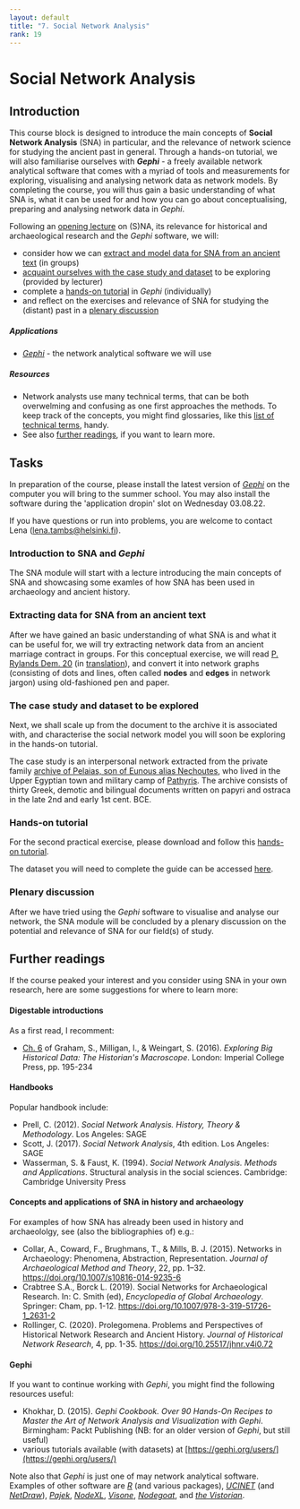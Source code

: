 ```yaml
---
layout: default
title: "7. Social Network Analysis"
rank: 19
---
```


# Social Network Analysis

## Introduction
This course block is designed to introduce the main concepts of **Social Network Analysis** (SNA) in particular, and the relevance of network science for studying the ancient past in general. Through a hands-on tutorial, we will also familiarise ourselves with **_Gephi_** - a freely available network analytical software that comes with a myriad of tools and measurements for exploring, visualising and analysing network data as network models. By completing the course, you will thus gain a basic understanding of what SNA is, what it can be used for and how you can go about conceptualising, preparing and analysing network data in _Gephi_.

Following an [opening lecture](#task1) on (S)NA, its relevance for historical and archaeological research and the _Gephi_ software, we will:
* consider how we can [extract and model data for SNA from an ancient text](#task2) (in groups)
* [acquaint ourselves with the case study and dataset](#task3) to be exploring (provided by lecturer)
* complete a [hands-on tutorial](#task4) in _Gephi_ (individually)
* and reflect on the exercises and relevance of SNA for studying the (distant) past in a [plenary discussion](#task5)

##### Applications
* [_Gephi_](https://gephi.org/) - the network analytical software we will use

##### Resources
* Network analysts use many technical terms, that can be both overwelming and confusing as one first approaches the methods. To keep track of the concepts, you might find glossaries, like this [list of technical terms](./_files/Tambs_na_glossary.pdf), handy.
* See also [further readings](#furtherreadings), if you want to learn more.

## Tasks
In preparation of the course, please install the latest version of [_Gephi_](https://gephi.org/) on the computer you will bring to the summer school. You may also install the software during the 'application dropin' slot on Wednesday 03.08.22.

If you have questions or run into problems, you are welcome to contact Lena (lena.tambs@helsinki.fi).

### <a id="task1">Introduction to SNA and _Gephi_</a>
The SNA module will start with a lecture introducing the main concepts of SNA and showcasing some examles of how SNA has been used in archaeology and ancient history.

### <a id="task2">Extracting data for SNA from an ancient text</a>
After we have gained an basic understanding of what SNA is and what it can be useful for, we will try extracting network data from an ancient marriage contract in groups. For this conceptual exercise, we will read [P. Rylands Dem. 20](https://www.trismegistos.org/text/135) (in [translation](./_files/Tambs_daa_sna_tm_135.pdf)), and convert it into network graphs (consisting of dots and lines, often called **nodes** and **edges** in network jargon) using old-fashioned pen and paper.

### <a id="task3">The case study and dataset to be explored</a>
Next, we shall scale up from the document to the archive it is associated with, and characterise the social network model you will soon be exploring in the hands-on tutorial.

The case study is an interpersonal network extracted from the private family [archive of Pelaias, son of Eunous alias Nechoutes](https://www.trismegistos.org/arch/detail.php?arch_id=180), who lived in the Upper Egyptian town and military camp of [Pathyris](https://www.trismegistos.org/place/1628). The archive consists of thirty Greek, demotic and bilingual documents written on papyri and ostraca in the late 2nd and early 1st cent. BCE.

### <a id="task4">Hands-on tutorial</a>
For the second practical exercise, please download and follow this [hands-on tutorial](./_files/Tambs_daa_sna_tutorial.pdf).

The dataset you will need to complete the guide can be accessed [here](./_files/Tambs_daa_network.gexf).

### <a id="task5">Plenary discussion</a>
After we have tried using the _Gephi_ software to visualise and analyse our network, the SNA module will be concluded by a plenary discussion on the potential and relevance of SNA for our field(s) of study.

## <a id="furtherreadings">Further readings</a>

If the course peaked your interest and you consider using SNA in your own research, here are some suggestions for where to learn more:

#### Digestable introductions
As a first read, I recomment:
*  [Ch. 6](./_files/Graham_et_al_2016.pdf) of Graham, S., Milligan, I., & Weingart, S. (2016). _Exploring Big Historical Data: The Historian's Macroscope_. London: Imperial College Press, pp. 195-234

#### Handbooks
Popular handbook include:
*   Prell, C. (2012). _Social Network Analysis. History, Theory & Methodology_. Los Angeles: SAGE
*   Scott, J. (2017). _Social Network Analysis_, 4th edition. Los Angeles: SAGE
*   Wasserman, S. & Faust, K. (1994). _Social Network Analysis. Methods and Applications_. Structural analysis in the social sciences. Cambridge: Cambridge University Press


#### Concepts and applications of SNA in history and archaeology
For examples of how SNA has already been used in history and archaeololgy, see (also the bibliographies of) e.g.:
* Collar, A., Coward, F., Brughmans, T., & Mills, B. J. (2015). Networks in Archaeology: Phenomena, Abstraction, Representation. _Journal of Archaeological Method and Theory_, 22, pp. 1–32. https://doi.org/10.1007/s10816-014-9235-6
* Crabtree S.A., Borck L. (2019). Social Networks for Archaeological Research. In: C. Smith (ed), _Encyclopedia of Global Archaeology_. Springer: Cham, pp. 1-12. https://doi.org/10.1007/978-3-319-51726-1_2631-2
* Rollinger, C. (2020). Prolegomena. Problems and Perspectives of Historical Network Research and Ancient History. _Journal of Historical Network Research_, 4, pp. 1-35. https://doi.org/10.25517/jhnr.v4i0.72

#### Gephi
If you want to continue working with _Gephi_, you might find the following resources useful:
* Khokhar, D. (2015). _Gephi Cookbook. Over 90 Hands-On Recipes to Master the Art of Network Analysis and Visualization with Gephi_. Birmingham: Packt Publishing (NB: for an older version of _Gephi_, but still useful)
* various tutorials available (with datasets) at [https://gephi.org/users/](https://gephi.org/users/)

Note also that _Gephi_ is just one of may network analytical software. Examples of other software are [_R_](https://www.r-project.org/) (and various packages), [_UCINET_](https://sites.google.com/site/ucinetsoftware/home) (and [_NetDraw_](https://sites.google.com/site/netdrawsoftware/)), [_Pajek_](http://mrvar.fdv.uni-lj.si/pajek/), [_NodeXL_](https://nodexl.com/), [_Visone_](https://visone.ethz.ch/), [_Nodegoat_](https://nodegoat.net/), and [_the Vistorian_](https://vistorian.net/).

